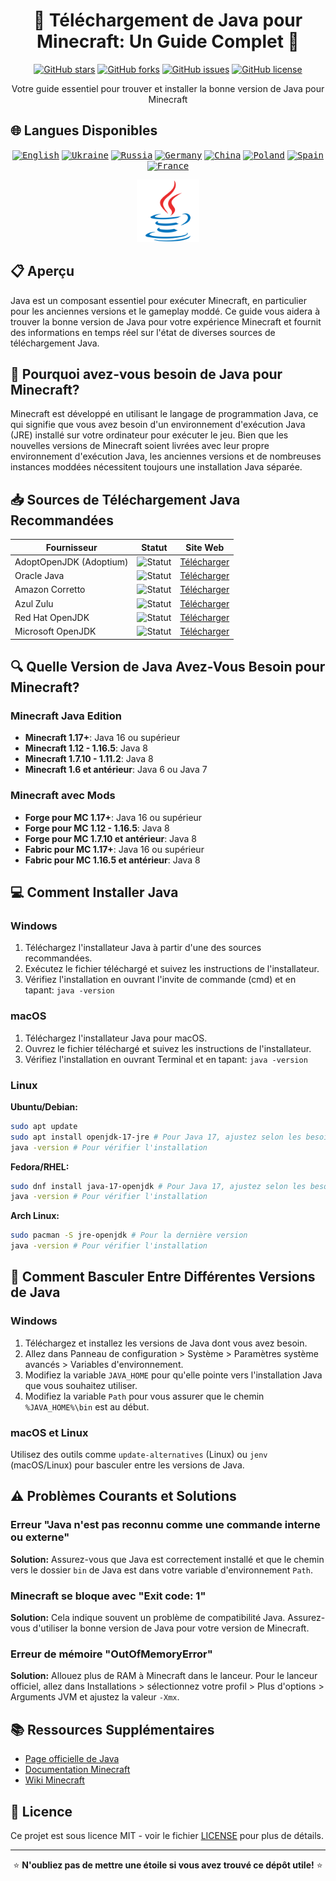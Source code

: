 <div align="center">

# 🌟 Téléchargement de Java pour Minecraft: Un Guide Complet 🌟

[![GitHub stars](https://img.shields.io/github/stars/BANSAFAn/Java-On-Minecraft?style=social)](https://github.com/BANSAFAn/Java-On-Minecraft/stargazers)
[![GitHub forks](https://img.shields.io/github/forks/BANSAFAn/Java-On-Minecraft?style=social)](https://github.com/BANSAFAn/Java-On-Minecraft/network/members)
[![GitHub issues](https://img.shields.io/github/issues/BANSAFAn/Java-On-Minecraft)](https://github.com/BANSAFAn/Java-On-Minecraft/issues)
[![GitHub license](https://img.shields.io/github/license/BANSAFAn/Java-On-Minecraft)](https://github.com/BANSAFAn/Java-On-Minecraft/blob/main/LICENSE)

<p>Votre guide essentiel pour trouver et installer la bonne version de Java pour Minecraft</p>

</div>

## 🌐 Langues Disponibles

<div align="center">

<kbd>[<img title="English" alt="English" src="https://upload.wikimedia.org/wikipedia/commons/thumb/a/a5/Flag_of_the_United_Kingdom_%281-2%29.svg/1200px-Flag_of_the_United_Kingdom_%281-2%29.svg.png" width="22">](../README.md)</kbd>
<kbd>[<img title="Ukraine" alt="Ukraine" src="https://upload.wikimedia.org/wikipedia/commons/thumb/4/49/Flag_of_Ukraine.svg/1280px-Flag_of_Ukraine.svg.png" width="22">](README.ua.md)</kbd>
<kbd>[<img title="Russia" alt="Russia" src="https://upload.wikimedia.org/wikipedia/commons/thumb/f/f3/Flag_of_Russia.svg/1280px-Flag_of_Russia.svg.png" width="22">](README.ru.md)</kbd>
<kbd>[<img title="Germany" alt="Germany" src="https://upload.wikimedia.org/wikipedia/en/thumb/b/ba/Flag_of_Germany.svg/640px-Flag_of_Germany.svg.png" width="22">](README.de.md)</kbd>
<kbd>[<img title="China" alt="China" src="https://upload.wikimedia.org/wikipedia/commons/thumb/f/fa/Flag_of_the_People%27s_Republic_of_China.svg/800px-Flag_of_the_People%27s_Republic_of_China.svg.png" width="22">](README.zh.md)</kbd>
<kbd>[<img title="Poland" alt="Poland" src="https://upload.wikimedia.org/wikipedia/en/1/12/Flag_of_Poland.svg" width="22">](README.pl.md)</kbd>
<kbd>[<img title="Spain" alt="Spain" src="https://upload.wikimedia.org/wikipedia/commons/thumb/9/9a/Flag_of_Spain.svg/1200px-Flag_of_Spain.svg.png" width="22">](README.es.md)</kbd>
<kbd>[<img title="France" alt="France" src="https://upload.wikimedia.org/wikipedia/commons/thumb/c/c3/Flag_of_France.svg/1200px-Flag_of_France.svg.png" width="22">](README.fr.md)</kbd>

</div>

<div align="center">
<img src="https://raw.githubusercontent.com/devicons/devicon/master/icons/java/java-original.svg" alt="java" width="100" height="100"/>
</div>

## 📋 Aperçu

Java est un composant essentiel pour exécuter Minecraft, en particulier pour les anciennes versions et le gameplay moddé. Ce guide vous aidera à trouver la bonne version de Java pour votre expérience Minecraft et fournit des informations en temps réel sur l'état de diverses sources de téléchargement Java.

## 🤔 Pourquoi avez-vous besoin de Java pour Minecraft?

Minecraft est développé en utilisant le langage de programmation Java, ce qui signifie que vous avez besoin d'un environnement d'exécution Java (JRE) installé sur votre ordinateur pour exécuter le jeu. Bien que les nouvelles versions de Minecraft soient livrées avec leur propre environnement d'exécution Java, les anciennes versions et de nombreuses instances moddées nécessitent toujours une installation Java séparée.

## 📥 Sources de Téléchargement Java Recommandées

<div align="center">

| Fournisseur | Statut | Site Web |
|----------|--------|--------|
| AdoptOpenJDK (Adoptium) | ![Statut](https://img.shields.io/badge/statut-disponible-brightgreen) | [Télécharger](https://adoptium.net/download/) |
| Oracle Java | ![Statut](https://img.shields.io/badge/statut-disponible-brightgreen) | [Télécharger](https://www.oracle.com/java/technologies/) |
| Amazon Corretto | ![Statut](https://img.shields.io/badge/statut-disponible-brightgreen) | [Télécharger](https://aws.amazon.com/corretto/) |
| Azul Zulu | ![Statut](https://img.shields.io/badge/statut-disponible-brightgreen) | [Télécharger](https://www.azul.com/downloads/) |
| Red Hat OpenJDK | ![Statut](https://img.shields.io/badge/statut-disponible-brightgreen) | [Télécharger](https://developers.redhat.com/products/openjdk/overview) |
| Microsoft OpenJDK | ![Statut](https://img.shields.io/badge/statut-disponible-brightgreen) | [Télécharger](https://www.microsoft.com/openjdk) |

</div>

## 🔍 Quelle Version de Java Avez-Vous Besoin pour Minecraft?

### Minecraft Java Edition

- **Minecraft 1.17+**: Java 16 ou supérieur
- **Minecraft 1.12 - 1.16.5**: Java 8
- **Minecraft 1.7.10 - 1.11.2**: Java 8
- **Minecraft 1.6 et antérieur**: Java 6 ou Java 7

### Minecraft avec Mods

- **Forge pour MC 1.17+**: Java 16 ou supérieur
- **Forge pour MC 1.12 - 1.16.5**: Java 8
- **Forge pour MC 1.7.10 et antérieur**: Java 8
- **Fabric pour MC 1.17+**: Java 16 ou supérieur
- **Fabric pour MC 1.16.5 et antérieur**: Java 8

## 💻 Comment Installer Java

### Windows

1. Téléchargez l'installateur Java à partir d'une des sources recommandées.
2. Exécutez le fichier téléchargé et suivez les instructions de l'installateur.
3. Vérifiez l'installation en ouvrant l'invite de commande (cmd) et en tapant: `java -version`

### macOS

1. Téléchargez l'installateur Java pour macOS.
2. Ouvrez le fichier téléchargé et suivez les instructions de l'installateur.
3. Vérifiez l'installation en ouvrant Terminal et en tapant: `java -version`

### Linux

**Ubuntu/Debian:**
```bash
sudo apt update
sudo apt install openjdk-17-jre # Pour Java 17, ajustez selon les besoins
java -version # Pour vérifier l'installation
```

**Fedora/RHEL:**
```bash
sudo dnf install java-17-openjdk # Pour Java 17, ajustez selon les besoins
java -version # Pour vérifier l'installation
```

**Arch Linux:**
```bash
sudo pacman -S jre-openjdk # Pour la dernière version
java -version # Pour vérifier l'installation
```

## 🔄 Comment Basculer Entre Différentes Versions de Java

### Windows

1. Téléchargez et installez les versions de Java dont vous avez besoin.
2. Allez dans Panneau de configuration > Système > Paramètres système avancés > Variables d'environnement.
3. Modifiez la variable `JAVA_HOME` pour qu'elle pointe vers l'installation Java que vous souhaitez utiliser.
4. Modifiez la variable `Path` pour vous assurer que le chemin `%JAVA_HOME%\bin` est au début.

### macOS et Linux

Utilisez des outils comme `update-alternatives` (Linux) ou `jenv` (macOS/Linux) pour basculer entre les versions de Java.

## ⚠️ Problèmes Courants et Solutions

### Erreur "Java n'est pas reconnu comme une commande interne ou externe"

**Solution:** Assurez-vous que Java est correctement installé et que le chemin vers le dossier `bin` de Java est dans votre variable d'environnement `Path`.

### Minecraft se bloque avec "Exit code: 1"

**Solution:** Cela indique souvent un problème de compatibilité Java. Assurez-vous d'utiliser la bonne version de Java pour votre version de Minecraft.

### Erreur de mémoire "OutOfMemoryError"

**Solution:** Allouez plus de RAM à Minecraft dans le lanceur. Pour le lanceur officiel, allez dans Installations > sélectionnez votre profil > Plus d'options > Arguments JVM et ajustez la valeur `-Xmx`.

## 📚 Ressources Supplémentaires

- [Page officielle de Java](https://www.java.com/)
- [Documentation Minecraft](https://minecraft.net/)
- [Wiki Minecraft](https://minecraft.fandom.com/)

## 📜 Licence

Ce projet est sous licence MIT - voir le fichier [LICENSE](../LICENSE) pour plus de détails.

---

<div align="center">

⭐ **N'oubliez pas de mettre une étoile si vous avez trouvé ce dépôt utile!** ⭐

</div>

